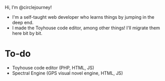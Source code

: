 Hi, I’m @circlejourney! 
- I'm a self-taught web developer who learns things  by jumping in the deep end.
- I made the Toyhouse code editor, among other things! I'll migrate them here bit by bit.

# To-do
- Toyhouse code editor (PHP, HTML, JS)
- Spectral Engine (GPS visual novel engine, HTML, JS)
